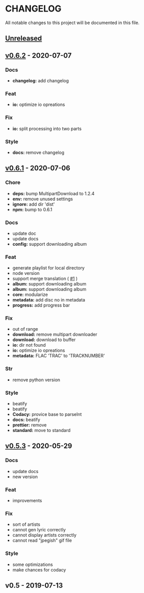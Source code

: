 # CHANGELOG
All notable changes to this project will be documented in this file.

<a name="unreleased"></a>
## [Unreleased]


<a name="v0.6.2"></a>
## [v0.6.2] - 2020-07-07
### Docs
- **changelog:** add changelog

### Feat
- **io:** optimize io opreations

### Fix
- **io:** split processing into two parts

### Style
- **docs:** remove changelog


<a name="v0.6.1"></a>
## [v0.6.1] - 2020-07-06
### Chore
- **deps:** bump MultipartDownload to 1.2.4
- **env:** remove unused settings
- **ignore:** add dir 'dist'
- **npm:** bump to 0.6.1

### Docs
- update doc
- update docs
- **config:** support downloading album

### Feat
- generate playlist for local directory
- node version
- support merge translation ( [#1](https://github.com/isXiaoLin/CloudMan/issues/1) )
- **album:** support downloading album
- **album:** support downloading album
- **core:** modularize
- **metadata:** add disc no in metadata
- **progress:** add progress bar

### Fix
- out of range
- **download:** remove multipart downloader
- **download:** download to buffer
- **io:** dir not found
- **io:** optimize io opreations
- **metadata:** FLAC 'TRAC' to 'TRACKNUMBER'

### Str
- remove python version

### Style
- beatify
- beatify
- **Codacy:** provice base to parseInt
- **docs:** beatify
- **prettier:** remove
- **standard:** move to standard


<a name="v0.5.3"></a>
## [v0.5.3] - 2020-05-29
### Docs
- update docs
- new version

### Feat
- improvements

### Fix
- sort of artists
- cannot gen lyric correctly
- cannot display artists correctly
- cannot read "jpegish" gif file

### Style
- some optimizations
- make chances for codacy


<a name="v0.5"></a>
## v0.5 - 2019-07-13

[Unreleased]: https://github.com/isXiaoLin/CloudMan/compare/v0.6.2...HEAD
[v0.6.2]: https://github.com/isXiaoLin/CloudMan/compare/v0.6.1...v0.6.2
[v0.6.1]: https://github.com/isXiaoLin/CloudMan/compare/v0.5.3...v0.6.1
[v0.5.3]: https://github.com/isXiaoLin/CloudMan/compare/v0.5...v0.5.3
